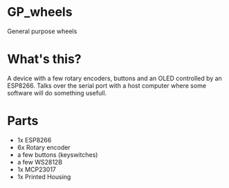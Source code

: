 # GP_wheels
General purpose wheels

# What's this?
A device with a few rotary encoders, buttons and an OLED controlled by an ESP8266. Talks over the serial port with a host computer where some software will do something usefull.

# Parts
- 1x ESP8266
- 6x Rotary encoder
- a few buttons (keyswitches)
- a few WS2812B
- 1x MCP23017
- 1x Printed Housing
